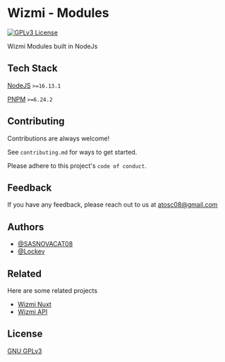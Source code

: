
# Wizmi - Modules 

[![GPLv3 License](https://img.shields.io/badge/License-GPL%20v3-yellow.svg)](https://opensource.org/licenses/)

Wizmi Modules built in NodeJs

## Tech Stack

[NodeJS](https://nodejs.org/en/download/) `>=16.13.1`

[PNPM](https://pnpm.io/fr/installation/) `>=6.24.2`

## Contributing

Contributions are always welcome!

See `contributing.md` for ways to get started.

Please adhere to this project's `code of conduct`.

## Feedback

If you have any feedback, please reach out to us at atosc08@gmail.com

## Authors

- [@SASNOVACAT08](https://www.github.com/sasnovacat08)
- [@Lockev](https://www.github.com/lockev)

## Related

Here are some related projects

- [Wizmi Nuxt](https://github.com/Miaouuu/wizmi_nuxt)
- [Wizmi API](https://github.com/Miaouuu/wizmi_api)

## License
[GNU GPLv3](https://choosealicense.com/licenses/gpl-3.0/)

